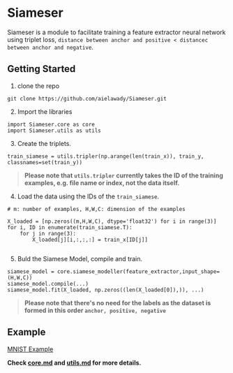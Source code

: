 # Siameser 
Siameser is a module to facilitate training a feature extractor neural network using triplet loss, ```distance between anchor and positive < distancec between anchor and negative```.

## Getting Started

1. clone the repo 

```git clone https://github.com/aielawady/Siameser.git```

2. Import the libraries

```
import Siameser.core as core
import Siameser.utils as utils
```

3. Create the triplets. 

```
train_siamese = utils.tripler(np.arange(len(train_x)), train_y, classnames=set(train_y))
```
> <b> Please note that ```utils.tripler``` currently takes the ID of the training examples, e.g. file name or index, not the data itself. </b>

4. Load the data using the IDs of the ```train_siamese```.

```
# m: number of examples, H,W,C: dimension of the examples

X_loaded = [np.zeros((m,H,W,C), dtype='float32') for i in range(3)]
for i, ID in enumerate(train_siamese.T):
    for j in range(3):
        X_loaded[j][i,:,:,:] = train_x[ID[j]]
        
```

5. Buld the Siamese Model, compile and train.

```
siamese_model = core.siamese_modeller(feature_extractor,input_shape=(H,W,C))
siamese_model.compile(...)
siamese_model.fit(X_loaded, np.zeros((len(X_loaded[0]),)), ...)
```
> <b> Please note that there's no need for the labels as the dataset is formed in this order ```anchor, positive, negative``` </b>


## Example
[MNIST Example](../master/Siameser_example_MNIST.ipynb)

<b> Check [core.md](../master/core.md) and [utils.md](../master/utils.md) for more details. <b>
